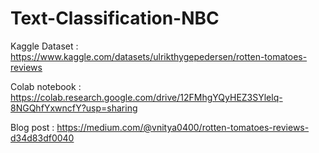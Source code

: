 # Text-Classification-NBC

Kaggle Dataset : https://www.kaggle.com/datasets/ulrikthygepedersen/rotten-tomatoes-reviews

Colab notebook : https://colab.research.google.com/drive/12FMhgYQyHEZ3SYlelq-8NGQhfYxwncfY?usp=sharing

Blog post : https://medium.com/@vnitya0400/rotten-tomatoes-reviews-d34d83df0040

